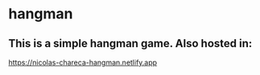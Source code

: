 # hangman

This is a simple hangman game.
Also hosted in: 
---
https://nicolas-chareca-hangman.netlify.app
